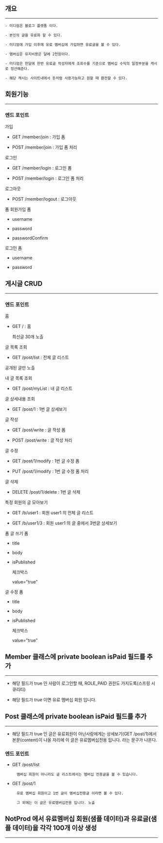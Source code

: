 ## 개요
<hr>

    - 미디엄은 블로그 플랫폼 이다.

    - 본인의 글을 유료화 할 수 있다.

    - 미디엄에 가입 이후에 유료 멤버십에 가입하면 유료글을 볼 수 있다.

    - 멤버십은 유지비용은 달에 2천원이다.

    - 미디엄은 한달에 한번 유료글 작성자에게 조회수를 기준으로 멤버십 수익의 일정부분을 캐시로 정산해준다.

    - 해당 캐시는 사이트내에서 돈처럼 사용가능하고 원할 때 환전할 수 있다.

##  회원기능
<hr>

### 엔드 포인트

가입
- GET /member/join : 가입 폼

- POST /member/join : 가입 폼 처리

로그인
- GET /member/login : 로그인 폼

- POST /member/login : 로그인 폼 처리

로그아웃
- POST /member/logout : 로그아웃

폼
회원가입 폼
- username
- password

- passwordConfirm

로그인 폼
- username

- password

## 게시글 CRUD
<hr>

### 엔드 포인트
홈
- GET / : 홈

    최신글 30개 노출

글 목록 조회
- GET /post/list : 전체 글 리스트

공개된 글만 노출

내 글 목록 조회
- GET /post/myList : 내 글 리스트

글 상세내용 조회
- GET /post/1 : 1번 글 상세보기

글 작성
- GET /post/write : 글 작성 폼

- POST /post/write : 글 작성 처리

글 수정
- GET /post/1/modify : 1번 글 수정 폼

- PUT /post/1/modify : 1번 글 수정 폼 처리

글 삭제
- DELETE /post/1/delete : 1번 글 삭제

특정 회원의 글 모아보기
- GET /b/user1 : 회원 user1 의 전체 글 리스트

- GET /b/user1/3 : 회원 user1 의 글 중에서 3번글 상세보기

폼
글 쓰기 폼
- title

- body

- isPublished

  체크박스

  value="true"

글 수정 폼
- title

- body

- isPublished

  체크박스

  value="true"


##  Member 클래스에 private boolean isPaid 필드를 추가
<hr>

  - 해당 필드가 true 인 사람이 로그인할 때, ROLE_PAID 권한도 가지도록(스프링 시큐리티)

- 해당 필드가 true 이면 유료 멤버십 회원 입니다.

## Post 클래스에 private boolean isPaid 필드를 추가
<hr>

- 해당 필드가 true 인 글은 유료회원이 아닌사람에게는 상세보기(GET /post/1)에서 본문(content)이 나올 자리에 이 글은 유료멤버십전용 입니다. 라는 문구가 나온다.

### 엔드 포인트

- GET /post/list

        멤버십 회원이 아니라도 글 리스트에서는 멤버십 전용글을 볼 수 있습니다.

- GET /post/1

        유료 멤버십 회원이고 1번 글이 멤버십전용글 이라면 볼 수 있다.

        그 외에는 이 글은 유료멤버십전용 입니다. 노출

## NotProd 에서 유료멤버십 회원(샘플 데이터)과 유료글(샘플 데이터)을 각각 100개 이상 생성
<hr>